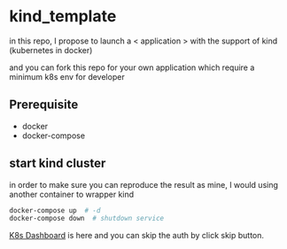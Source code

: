 # kind_template

in this repo, I propose to launch a < application > with the support of kind (kubernetes in docker)

and you can fork this repo for your own application which require a minimum k8s env for developer

## Prerequisite

- docker
- docker-compose

## start kind cluster

in order to make sure you can reproduce the result as mine, I would using another container to wrapper kind

```bash
docker-compose up  # -d
docker-compose down  # shutdown service
```

[K8s Dashboard](http://127.0.0.1:8001/api/v1/namespaces/kubernetes-dashboard/services/https:kubernetes-dashboard:/proxy/#/login) is here and you can skip the auth by click skip button.
